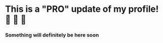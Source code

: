 <!-- 
### Hi there, i'm lattelix <img src="https://media.giphy.com/media/hvRJCLFzcasrR4ia7z/giphy.gif" width="30">

I'm Alexander, a junior **FrontEnd-web** developer.

![Profile views](https://gpvc.arturio.dev/lattelix)
![visitors](https://visitor-badge.laobi.icu/badge?page_id=lattelix)
![GitHub Org's stars](https://img.shields.io/github/stars/lattelix)
![GitHub followers](https://img.shields.io/github/followers/lattelix)

- 🔭 I’m currently working for my future
- 🌱 I’m currently learning javascript and life
- 👯 I’m looking to collaborate with Matvey
- 🤔 I’m looking for better life
- 💬 Ask me how living
-->

# This is a "PRO" update of my profile!   🎉 🍾 🎊
### Something will definitely be here soon


<!-- Скопировано у Матвея -->
<!--
### Technologies

[![JavaScript](https://img.shields.io/badge/-JavaScript-000?&logo=JavaScript)](http://lattelix.xyz?ref=github)
[![](https://img.shields.io/badge/-jQuery-000?&logo=jQuery&logoColor=0769AD)](http://lattelix.xyz?ref=github)
[![](https://img.shields.io/badge/-Node.js-000?&logo=node.js)](http://lattelix.xyz?ref=github)
[![](https://img.shields.io/badge/-Bootstrap-000?&logo=Bootstrap)](http://lattelix.xyz?ref=github)
[![](https://img.shields.io/badge/-Vue-000?&logo=Vue.js)](http://lattelix.xyz?ref=github)
[![](https://img.shields.io/badge/-HTML-000?&logo=html5)](http://lattelix.xyz?ref=github)
[![](https://img.shields.io/badge/-CSS-000?&logo=css3&logoColor=1572B6)](http://lattelix.xyz?ref=github)
[![](https://img.shields.io/badge/-Tailwind-000?&logo=tailwind-css)](http://lattelix.xyz?ref=github)
[![](https://img.shields.io/badge/-Sass-000?&logo=sass&logoColor=CC6699)](http://lattelix.xyz?ref=github)
[![](https://img.shields.io/badge/-Git-000?&logo=Git)](http://lattelix.xyz?ref=github)
[![](https://img.shields.io/badge/-Docker-000?&logo=Docker)](http://lattelix.xyz?ref=github)
-->
<!--
## 🔥 Streak stats

<p align="center">
  <a href="http://lattelix.xyz/old">
    <img title="GitHub Streak" alt="Alex's streak" src="http://github-readme-streak-stats.herokuapp.com?user=lattelix&theme=Javascript&hide_border=true"/>
  </a>
</p>
-->
